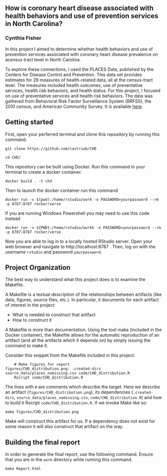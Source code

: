 ## **How is coronary heart disease associated with health behaviors and use of prevention services in North Carolina?**

### Cynthia Fisher

In this project I aimed to determine whether health behaviors and use of prevention services associated with coronary heart disease prevalence on acensus tract level in North Carolina.


To explore these connections, I used the PLACES Data, published by the Centers for Disease Control and Prevention. This data set provides estimates for 29 measures of health-related data, all at the census-tract level. The measures included health outcomes, use of preventative services, health risk behaviors, and health status. For this project, I focused on use of preventative services and health risk behaviors. The data was gathered from Behavioral Risk Factor Surveillance System (BRFSS), the 2010 census, and American Community Survey. It is available [here](https://chronicdata.cdc.gov/500-Cities-Places/PLACES-Local-Data-for-Better-Health-Census-Tract-D/cwsq-ngmh/about_data). 

## Getting started

First, open your perferred terminal and clone this repository by running this command.

```
git clone https://github.com/castriab/CHD

cd CHD/
```

This repository can be built using Docker. Run this command in your terminal to create a docker container.

``` 
docker build . -t chd 
``` 

Then to launch the docker container run this command

```
docker run -v $(pwd):/home/rstudio/work -e PASSWORD=yourpassword --rm -p 8787:8787 rocker/verse
```

If you are running Windows Powershell you may need to use this code instead

```
docker run -v ${PWD}:/home/rstudio/workk -e PASSWORD=yourpassword --rm -p 8787:8787 rocker/verse
```

Now you are able to log in to a locally hosted RStudio server. Open your web browser and navigate to http://localhost:8787 . Then, log on with the username `rstudio` and password `yourpassword`.

## Project Organization
The best way to understand what this project does is to examine the Makefile.

A Makefile is a textual description of the relationships between artifacts (like data, figures, source files, etc.). In particular, it documents for each artifact of interest in the project: 
  - What is needed to construct that artifact 
  - How to construct it
  
A Makefile is more than documentation. Using the tool make (included in the Docker container), the Makefile allows for the automatic reproduction of an artifact (and all the artifacts which it depends on) by simply issuing the command to make it.

Consider this snippet from the Makefile included in this project:

```
	# Make figures for report
figures/CHD_distribution.png: .created-dirs source_data/places_nomissing.csv code/CHD_distribution.R
	Rscript code/CHD_distribution.R
```
The lines with `#` are comments which describe the target. 
Here we describe an artifact (`figures/CHD_distribution.png`), its dependencies (`.created-dirs`, `source_data/places_nomissing.csv`, `code/CHD_distribution.R`) and how to build it Rscript `code/CHD_distribution.R`. If we invoke Make like so:

```
make figures/CHD_distribution.png
```

Make will construct this artifact for us. If a dependency does not exist for some reason it will also construct that artifact on the way. 

## Building the final report

In order to generate the final report, use the following command. Ensure that you are in the `work` directory while running this command.

```
make Report.html
```



